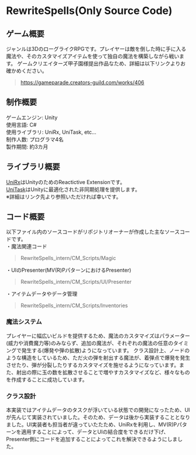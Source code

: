# RewriteSpells(Only Source Code)
## ゲーム概要
ジャンルは3DのローグライクRPGです。プレイヤーは敵を倒した時に手に入る魔法や、そのカスタマイズアイテムを使って独自の魔法を構築しながら戦います。
ゲームクリエイターズ甲子園様提出作品なため、詳細は以下リンクよりお確かめください。
> https://gameparade.creators-guild.com/works/406
> 

## 制作概要
ゲームエンジン: Unity</br>
使用言語: C#</br>
使用ライブラリ: UniRx, UniTask, etc...</br>
制作人数: プログラマ4名</br>
製作期間: 約3カ月</br>

## ライブラリ概要
[UniRx](https://assetstore.unity.com/packages/tools/integration/unirx-reactive-extensions-for-unity-17276?locale=ja-JP)はUnityのためのReactictive Extensionです。</br>
[UniTask](https://github.com/Cysharp/UniTask)はUnityに最適化された非同期処理を提供します。</br>
※詳細はリンク先より参照いただければ幸いです。</br>

## コード概要
以下ファイル内のソースコードがリポジトリオーナーが作成した主なソースコードです。</br>
・魔法関連コード
> RewriteSpells_intern/CM_Scripts/Magic
> 
・UIのPresenter(MV(R)PパターンにおけるPresenter)
> RewriteSpells_intern/CM_Scripts/UI/Presenter
>
・アイテムデータやデータ管理
> RewriteSpells_intern/CM_Scripts/Inventories
> 

### 魔法システム
プレイヤーに幅広いビルドを提供するため、魔法のカスタマイズはパラメーター(威力や消費魔力等)のみならず、追加の魔法が、それぞれの魔法の任意のタイミングで発生する(爆発や弾の拡散)ようになっています。
クラス設計上、ノードのような構造をしているため、ただ火の弾を射出する魔法が、着弾点で爆発を発生させたり、弾が分裂したりするカスタマイズを施せるようになっています。また、射出の際に玉の数を拡散させることで増やすカスタマイズなど、様々なものを作成することに成功しています。

### クラス設計
本実装ではアイテムデータのタスクが浮いている状態での開発になったため、UIが先んじて実装されていました。そのため、データは後から実装することとなりました。UI実装者も担当者が違っていたたため、UniRxを利用し、MV(R)Pパターンを適用することによって、データとUIの結合度をできるだけ下げ、
Presenter側にコードを追加することによってこれを解決できるようにしました。
